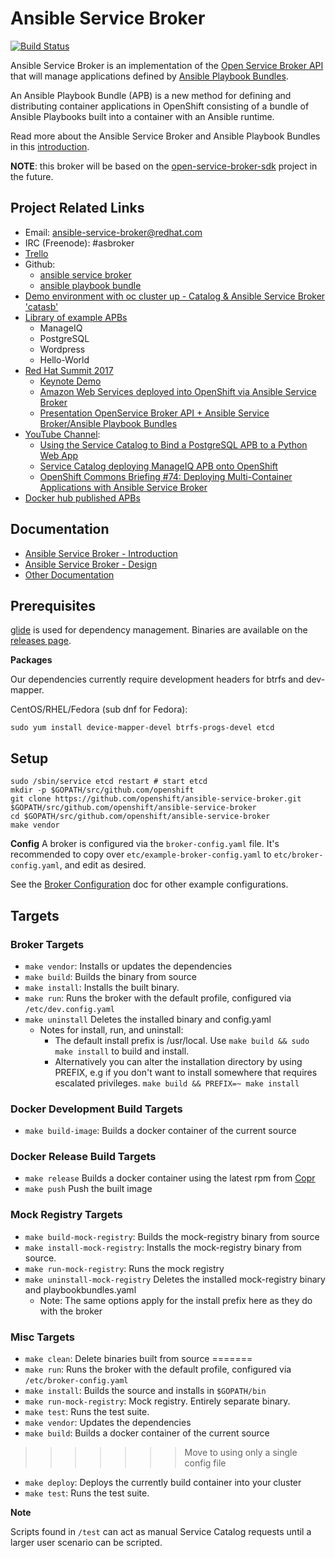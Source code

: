 # Ansible Service Broker
[![Build Status](https://travis-ci.org/openshift/ansible-service-broker.svg?branch=master)](https://travis-ci.org/openshift/ansible-service-broker)

Ansible Service Broker is an implementation of the [Open Service Broker API](https://github.com/openservicebrokerapi/servicebroker) that will manage applications defined by [Ansible Playbook Bundles](https://github.com/fusor/ansible-playbook-bundle).


An Ansible Playbook Bundle (APB) is a new method for defining and distributing container applications in OpenShift consisting of a bundle of Ansible Playbooks built into a container with an Ansible runtime.

Read more about the Ansible Service Broker and Ansible Playbook Bundles in this [introduction](docs/introduction.md).

**NOTE**: this broker will be based on the [open-service-broker-sdk](https://github.com/openshift/open-service-broker-sdk) project in the future.

## Project Related Links
* Email:  ansible-service-broker@redhat.com
* IRC (Freenode): #asbroker
* [Trello](https://trello.com/b/50JhiC5v/ansible-service-broker)
* Github:
    * [ansible service broker](https://github.com/openshift/ansible-service-broker)
    * [ansible playbook bundle](https://github.com/fusor/ansible-playbook-bundle)
* [Demo environment with oc cluster up - Catalog & Ansible Service Broker 'catasb'](https://github.com/fusor/catasb)
* [Library of example APBs](https://github.com/fusor/apb-examples)
    * ManageIQ
    * PostgreSQL
    * Wordpress
    * Hello-World
* [Red Hat Summit 2017](https://www.youtube.com/playlist?list=PLZ7osZ-J70IaVc0NVyLs7tLO1hbhBdxHe)
  * [Keynote Demo](https://youtu.be/8MCbJmZQM9c?list=PLEGSLwUsxfEh4TE2GDU4oygCB-tmShkSn&t=4732)
  * [Amazon Web Services deployed into OpenShift via Ansible Service Broker](https://www.youtube.com/watch?v=EKo3khfmhi8&index=2&list=PLZ7osZ-J70IaVc0NVyLs7tLO1hbhBdxHe)
  * [Presentation OpenService Broker API + Ansible Service Broker/Ansible Playbook Bundles](https://www.youtube.com/watch?v=BaPMFZZ5lsc&index=1&list=PLZ7osZ-J70IaVc0NVyLs7tLO1hbhBdxHe)
* [YouTube Channel](https://www.youtube.com/channel/UC04eOMIMiV06_RSZPb4OOBw):
    * [Using the Service Catalog to Bind a PostgreSQL APB to a Python Web App](https://www.youtube.com/watch?v=xmd52NhEjCk)
    * [Service Catalog deploying ManageIQ APB onto OpenShift](https://www.youtube.com/watch?v=J6rDssVEZuQ)
    * [OpenShift Commons Briefing #74: Deploying Multi-Container Applications with Ansible Service Broker](https://www.youtube.com/watch?v=kDJveLN5UOs&list=PLZ7osZ-J70IYBvqTdHt6Lt91I46k-FJI2&index=1)
* [Docker hub published APBs](https://hub.docker.com/u/ansibleplaybookbundle/)

## Documentation
* [Ansible Service Broker - Introduction](docs/introduction.md)
* [Ansible Service Broker - Design](docs/design.md)
* [Other Documentation](docs/README.md)

## Prerequisites

[glide](https://glide.sh/) is used for dependency management. Binaries are available on the
[releases page](https://github.com/Masterminds/glide/releases).

**Packages**

Our dependencies currently require development headers for btrfs and dev-mapper.

CentOS/RHEL/Fedora (sub dnf for Fedora):

`sudo yum install device-mapper-devel btrfs-progs-devel etcd`

## Setup

```
sudo /sbin/service etcd restart # start etcd
mkdir -p $GOPATH/src/github.com/openshift
git clone https://github.com/openshift/ansible-service-broker.git $GOPATH/src/github.com/openshift/ansible-service-broker
cd $GOPATH/src/github.com/openshift/ansible-service-broker
make vendor
```

**Config**
A broker is configured via the `broker-config.yaml` file. It's recommended to
copy over `etc/example-broker-config.yaml` to `etc/broker-config.yaml`, and edit
as desired.

See the [Broker Configuration](docs/broker-config.md) doc for other example
configurations.

## Targets
### Broker Targets
* `make vendor`: Installs or updates the dependencies
* `make build`: Builds the binary from source
* `make install`: Installs the built binary. 
* `make run`: Runs the broker with the default profile, configured via `/etc/dev.config.yaml`
* `make uninstall` Deletes the installed binary and config.yaml
  * Notes for install, run, and uninstall:
    * The default install prefix is /usr/local. Use `make build && sudo make install` to build and install. 
    * Alternatively you can alter the installation directory by using PREFIX, e.g if you don't want to install somewhere that requires escalated privileges. `make build && PREFIX=~ make install`

### Docker Development Build Targets
* `make build-image`: Builds a docker container of the current source

### Docker Release Build Targets
* `make release` Builds a docker container using the latest rpm from [Copr](https://copr.fedorainfracloud.org/coprs/g/ansible-service-broker/ansible-service-broker/)
* `make push` Push the built image

### Mock Registry Targets
* `make build-mock-registry`: Builds the mock-registry binary from source
* `make install-mock-registry`: Installs the mock-registry binary from source.
* `make run-mock-registry`: Runs the mock registry
* `make uninstall-mock-registry` Deletes the installed mock-registry binary and playbookbundles.yaml
  * Note: The same options apply for the install prefix here as they do with the broker

### Misc Targets
* `make clean`: Delete binaries built from source
=======
* `make run`: Runs the broker with the default profile, configured via `/etc/broker-config.yaml`
* `make install`: Builds the source and installs in `$GOPATH/bin`
* `make run-mock-registry`: Mock registry. Entirely separate binary.
* `make test`: Runs the test suite.
* `make vendor`: Updates the dependencies
* `make build`: Builds a docker container of the current source
>>>>>>> Move to using only a single config file
* `make deploy`: Deploys the currently build container into your cluster
* `make test`: Runs the test suite.

**Note**

Scripts found in `/test` can act as manual Service Catalog requests until a larger
user scenario can be scripted.
